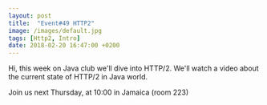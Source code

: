 ```yaml
---
layout: post
title:  "Event#49 HTTP2"
image: /images/default.jpg
tags: [Http2, Intro]
date: 2018-02-20 16:47:00 +0200
---
```


Hi, this week on Java club
we'll dive into HTTP/2. We'll watch a video about the current state of HTTP/2 in Java world.

Join us next Thursday, at 10:00 in Jamaica (room 223)

